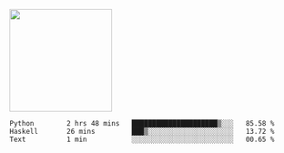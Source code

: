 <img height="180em" 
     src="https://github-readme-stats.vercel.app/api?username=Litot-Mattis&show_icons=true&hide_border=true&&count_private=true&include_all_commits=true" />

<!--START_SECTION:waka-->
```text
Python        2 hrs 48 mins   █████████████████████▒░░░   85.58 % 
Haskell       26 mins         ███▒░░░░░░░░░░░░░░░░░░░░░   13.72 % 
Text          1 min           ░░░░░░░░░░░░░░░░░░░░░░░░░   00.65 % 
```
<!--END_SECTION:waka-->
